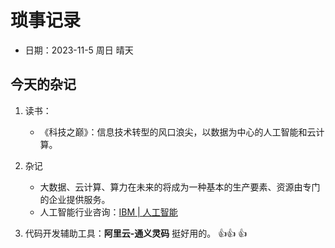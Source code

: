 # 琐事记录
- 日期：2023-11-5 周日 晴天

## 今天的杂记
1. 读书：
   - 《科技之巅》：信息技术转型的风口浪尖，以数据为中心的人工智能和云计算。

2. 杂记
   - 大数据、云计算、算力在未来的将成为一种基本的生产要素、资源由专门的企业提供服务。
   - 人工智能行业咨询：[IBM | 人工智能](https://www.ibm.com/cn-zh/services/insights/tech-ai)

3. 代码开发辅助工具：**阿里云-通义灵码** 挺好用的。	:thumbsup::thumbsup:	:thumbsup:


